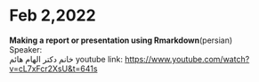 # Feb 2,2022
**Making a report or presentation using Rmarkdown**(persian)<br/>
Speaker: <br/>خانم دکتر الهام هائم
youtube link: https://www.youtube.com/watch?v=cL7xFcr2XsU&t=641s<br/>
